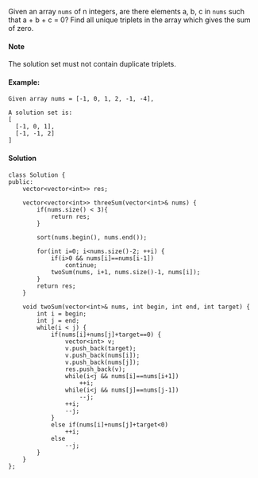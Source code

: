 Given an array `nums` of n integers, are there elements a, b, c in `nums` such that a + b + c = 0? Find all unique triplets in the array which gives the sum of zero.

#### Note

The solution set must not contain duplicate triplets.

#### Example:
```
Given array nums = [-1, 0, 1, 2, -1, -4],

A solution set is:
[
  [-1, 0, 1],
  [-1, -1, 2]
]
```

#### Solution
```
class Solution {
public:
    vector<vector<int>> res;
    
    vector<vector<int>> threeSum(vector<int>& nums) {
        if(nums.size() < 3){
            return res;
        } 
            
        sort(nums.begin(), nums.end());

        for(int i=0; i<nums.size()-2; ++i) {
            if(i>0 && nums[i]==nums[i-1])
                continue;
            twoSum(nums, i+1, nums.size()-1, nums[i]);
        }
        return res;
    }
    
    void twoSum(vector<int>& nums, int begin, int end, int target) {
        int i = begin;
        int j = end;
        while(i < j) {
            if(nums[i]+nums[j]+target==0) {
                vector<int> v;
                v.push_back(target);
                v.push_back(nums[i]);
                v.push_back(nums[j]);
                res.push_back(v);
                while(i<j && nums[i]==nums[i+1]) 
                    ++i;
                while(i<j && nums[j]==nums[j-1]) 
                    --j;
                ++i;
                --j;
            }
            else if(nums[i]+nums[j]+target<0)
                ++i;
            else
                --j;
        }
    }
};
```